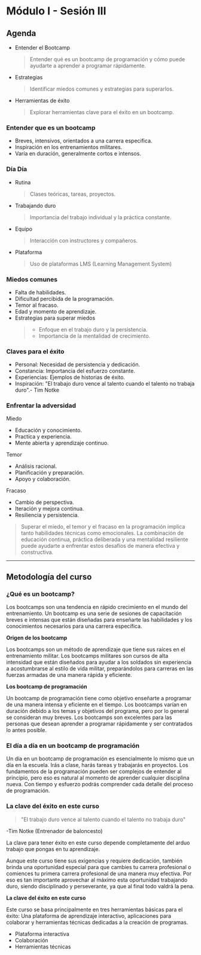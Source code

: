 # Módulo I - Sesión III

## Agenda

- Entender el Bootcamp
  > Entender qué es un bootcamp de programación y cómo puede ayudarte a aprender a programar rápidamente.
- Estrategias
  > Identificar miedos comunes y estrategias para superarlos.
- Herramientas de éxito
  > Explorar herramientas clave para el éxito en un bootcamp.

### Entender que es un bootcamp

- Breves, intensivos, orientados a una carrera especifica.
- Inspiración en los entrenamientos militares.
- Varía en duración, generalmente cortos e intensos.

### Día Día

- Rutina
  > Clases teóricas, tareas, proyectos.
- Trabajando duro
  > Importancia del trabajo individual y la práctica constante.
- Equipo
  > Interacción con instructores y compañeros.
- Plataforma
  > Uso de plataformas LMS (Learning Management System)

### Miedos comunes

- Falta de habilidades.
- Dificultad percibida de la programación.
- Temor al fracaso.
- Edad y momento de aprendizaje.
- Estrategias para superar miedos
  > - Enfoque en el trabajo duro y la persistencia.
  > - Importancia de la mentalidad de crecimiento.

### Claves para el éxito

- Personal: Necesidad de persistencia y dedicación.
- Constancia: Importancia del esfuerzo constante.
- Experiencias: Ejemplos de historias de éxito.
- Inspiración: "El trabajo duro vence al talento cuando el talento no trabaja duro".- Tim Notke

### Enfrentar la adversidad

Miedo

- Educación y conocimiento.
- Practica y experiencia.
- Mente abierta y aprendizaje continuo.

Temor

- Análisis racional.
- Planificación y preparación.
- Apoyo y colaboración.

Fracaso

- Cambio de perspectiva.
- Iteración y mejora continua.
- Resiliencia y persistencia.

> Superar el miedo, el temor y el fracaso en la programación implica tanto habilidades técnicas como emocionales. La combinación de educación continua, práctica deliberada y una mentalidad resiliente puede ayudarte a enfrentar estos desafíos de manera efectiva y constructiva.

---

## Metodología del curso

### ¿Qué es un bootcamp?

Los bootcamps son una tendencia en rápido crecimiento en el mundo del entrenamiento. Un bootcamp es una serie de sesiones de capacitación breves e intensas que están diseñadas para enseñarte las habilidades y los conocimientos necesarios para una carrera específica.

**Origen de los bootcamp**

Los bootcamps son un método de aprendizaje que tiene sus raíces en el entrenamiento militar. Los bootcamps militares son cursos de alta intensidad que están diseñados para ayudar a los soldados sin experiencia a acostumbrarse al estilo de vida militar, preparándolos para carreras en las fuerzas armadas de una manera rápida y eficiente.

**Los bootcamp de programación**

Un bootcamp de programación tiene como objetivo enseñarte a programar de una manera intensa y eficiente en el tiempo. Los bootcamps varían en duración debido a los temas y objetivos del programa, pero por lo general se consideran muy breves. Los bootcamps son excelentes para las personas que desean aprender a programar rápidamente y ser contratados lo antes posible.

### El día a día en un bootcamp de programación

Un día en un bootcamp de programación es esencialmente lo mismo que un día en la escuela. Irás a clase, harás tareas y trabajarás en proyectos. Los fundamentos de la programación pueden ser complejos de entender al principio, pero eso es natural al momento de aprender cualquier disciplina nueva. Con tiempo y esfuerzo podrás comprender cada detalle del proceso de programación.

### La clave del éxito en este curso

> "El trabajo duro vence al talento cuando el talento no trabaja duro"

-Tim Notke (Entrenador de baloncesto)

La clave para tener éxito en este curso depende completamente del arduo trabajo que pongas en tu aprendizaje.

Aunque este curso tiene sus exigencias y requiere dedicación, también brinda una oportunidad especial para que cambies tu carrera profesional o comiences tu primera carrera profesional de una manera muy efectiva. Por eso es tan importante aprovechar al máximo esta oportunidad trabajando duro, siendo disciplinado y perseverante, ya que al final todo valdrá la pena.

**La clave del éxito en este curso**

Este curso se basa principalmente en tres herramientas básicas para el éxito: Una plataforma de aprendizaje interactivo, aplicaciones para colaborar y herramientas técnicas dedicadas a la creación de programas.

- Plataforma interactiva
- Colaboración
- Herramientas técnicas
